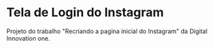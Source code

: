 # Tela de Login do Instagram
Projeto do trabalho "Recriando a pagina inicial do Instagram" da Digital Innovation one.
